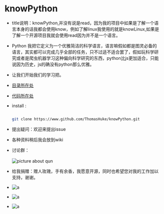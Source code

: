 # knowPython
- title说明：knowPython,并没有说是read，因为我的项目中如果是了解一个语言本身的话我都会使用know，例如了解linux我使用的就是knowLinux,如果是了解一个开源项目我就会使用read因为并不是一个语言。

- Python 我把它定义为一个优雅简洁的科学语言，语言嘛假如都是图灵必备的语言，其实都可以完成几乎全部的任务，只不过适不适合罢了，假如玩科学研究或者是爬虫机器学习这种偏向科学研究的东西，python比js更加适合，只能说因为历史，js的确没有python那么优雅。

- 让我们开始我们的学习把。

- [目录所在处](./doc/summary.md)

- [代码所在处](./code)

- install :

    ```bash

    git clone https://www.github.com/ThomasHuke/knowPython.git

    ```
- 提出疑问：欢迎来提出issue

- 各种资料稍后我会放到wiki

- 讨论群：<br><br>![picture about qun](https://github.com/coastroad/resources/blob/master/qun.jpg)

- 给我捐赠：赠人玫瑰，手有余香，我愿意开源，同时也希望您对我的工作加以支持，谢谢。
- ![a](https://github.com/ThomasHuke/donate/blob/master/qq.jpg)
- ![a](https://www.github.com/ThomasHuke/donate/blob/master/we-chat.jpg)
- ![a](https://www.github.com/ThomasHuke/donate/blob/master/zhi-fu-bao.jpg)
